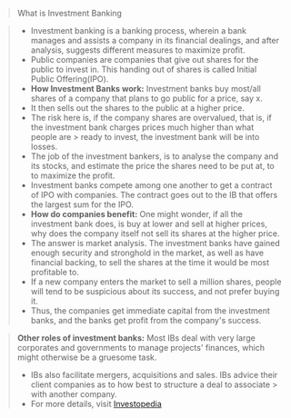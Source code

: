 > What is Investment Banking

> * Investment banking is a banking process, wherein a bank manages and assists a company in its financial dealings, and after analysis,
> suggests different measures to maximize profit.
> * Public companies are companies that give out shares for the public to invest in. This handing out of shares is called Initial Public
> Offering(IPO).
> * **How Investment Banks work:** Investment banks buy most/all shares of a company that plans to go public for a price, say x.
> * It then sells out the shares to the public at a higher price. 
> * The risk here is, if the company shares are overvalued, that is, if the investment bank charges prices much higher than what people are > ready to invest, the investment bank will be into losses.
> * The job of the investment bankers, is to analyse the company and its stocks, and estimate the price the shares need to be put at, to 
> to maximize the profit.
> * Investment banks compete among one another to get a contract of IPO with companies. The contract goes out to the IB that offers the 
> largest sum for the IPO. 
> * **How do companies benefit:** One might wonder, if all the investment bank does, is buy at lower and sell at higher prices, why does 
> the company itself not sell its shares at the higher price. 
> * The answer is market analysis. The investment banks have gained enough security and stronghold in the market, as well as have financial 
> backing, to sell the shares at the time it would be most profitable to.
> * If a new company enters the market to sell a million shares, people will tend to be suspicious about its success, and not prefer buying
> it.
> * Thus, the companies get immediate capital from the investment banks, and the banks get profit from the company's success.

> **Other roles of investment banks:** Most IBs deal with very large corporates and governments to manage projects' finances, which might
> otherwise be a gruesome task.
> * IBs also facilitate mergers, acquisitions and sales. IBs advice their client companies as to how best to structure a deal to associate > with another company.
> * For more details, visit [Investopedia](https://www.investopedia.com/terms/i/investment-banking.asp)
